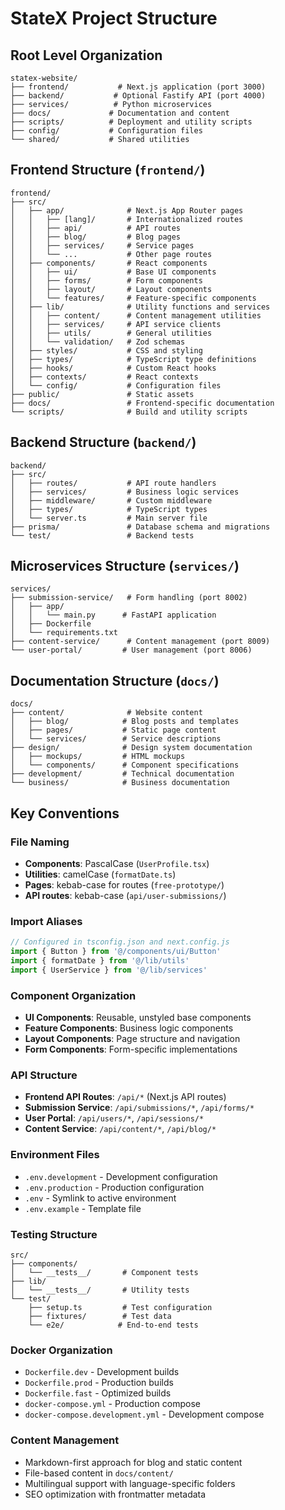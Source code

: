# StateX Project Structure

## Root Level Organization

```
statex-website/
├── frontend/           # Next.js application (port 3000)
├── backend/           # Optional Fastify API (port 4000)
├── services/          # Python microservices
├── docs/             # Documentation and content
├── scripts/          # Deployment and utility scripts
├── config/           # Configuration files
└── shared/           # Shared utilities
```

## Frontend Structure (`frontend/`)

```
frontend/
├── src/
│   ├── app/              # Next.js App Router pages
│   │   ├── [lang]/       # Internationalized routes
│   │   ├── api/          # API routes
│   │   ├── blog/         # Blog pages
│   │   ├── services/     # Service pages
│   │   └── ...           # Other page routes
│   ├── components/       # React components
│   │   ├── ui/           # Base UI components
│   │   ├── forms/        # Form components
│   │   ├── layout/       # Layout components
│   │   └── features/     # Feature-specific components
│   ├── lib/              # Utility functions and services
│   │   ├── content/      # Content management utilities
│   │   ├── services/     # API service clients
│   │   ├── utils/        # General utilities
│   │   └── validation/   # Zod schemas
│   ├── styles/           # CSS and styling
│   ├── types/            # TypeScript type definitions
│   ├── hooks/            # Custom React hooks
│   ├── contexts/         # React contexts
│   └── config/           # Configuration files
├── public/               # Static assets
├── docs/                 # Frontend-specific documentation
└── scripts/              # Build and utility scripts
```

## Backend Structure (`backend/`)

```
backend/
├── src/
│   ├── routes/           # API route handlers
│   ├── services/         # Business logic services
│   ├── middleware/       # Custom middleware
│   ├── types/            # TypeScript types
│   └── server.ts         # Main server file
├── prisma/               # Database schema and migrations
└── test/                 # Backend tests
```

## Microservices Structure (`services/`)

```
services/
├── submission-service/   # Form handling (port 8002)
│   ├── app/
│   │   └── main.py      # FastAPI application
│   ├── Dockerfile
│   └── requirements.txt
├── content-service/      # Content management (port 8009)
└── user-portal/         # User management (port 8006)
```

## Documentation Structure (`docs/`)

```
docs/
├── content/              # Website content
│   ├── blog/            # Blog posts and templates
│   ├── pages/           # Static page content
│   └── services/        # Service descriptions
├── design/              # Design system documentation
│   ├── mockups/         # HTML mockups
│   └── components/      # Component specifications
├── development/         # Technical documentation
└── business/            # Business documentation
```

## Key Conventions

### File Naming
- **Components**: PascalCase (`UserProfile.tsx`)
- **Utilities**: camelCase (`formatDate.ts`)
- **Pages**: kebab-case for routes (`free-prototype/`)
- **API routes**: kebab-case (`api/user-submissions/`)

### Import Aliases
```typescript
// Configured in tsconfig.json and next.config.js
import { Button } from '@/components/ui/Button'
import { formatDate } from '@/lib/utils'
import { UserService } from '@/lib/services'
```

### Component Organization
- **UI Components**: Reusable, unstyled base components
- **Feature Components**: Business logic components
- **Layout Components**: Page structure and navigation
- **Form Components**: Form-specific implementations

### API Structure
- **Frontend API Routes**: `/api/*` (Next.js API routes)
- **Submission Service**: `/api/submissions/*`, `/api/forms/*`
- **User Portal**: `/api/users/*`, `/api/sessions/*`
- **Content Service**: `/api/content/*`, `/api/blog/*`

### Environment Files
- `.env.development` - Development configuration
- `.env.production` - Production configuration  
- `.env` - Symlink to active environment
- `.env.example` - Template file

### Testing Structure
```
src/
├── components/
│   └── __tests__/       # Component tests
├── lib/
│   └── __tests__/       # Utility tests
└── test/
    ├── setup.ts         # Test configuration
    ├── fixtures/        # Test data
    └── e2e/            # End-to-end tests
```

### Docker Organization
- `Dockerfile.dev` - Development builds
- `Dockerfile.prod` - Production builds
- `Dockerfile.fast` - Optimized builds
- `docker-compose.yml` - Production compose
- `docker-compose.development.yml` - Development compose

### Content Management
- Markdown-first approach for blog and static content
- File-based content in `docs/content/`
- Multilingual support with language-specific folders
- SEO optimization with frontmatter metadata
